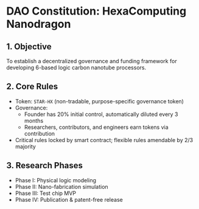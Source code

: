 # DAO Constitution: HexaComputing Nanodragon

## 1. Objective

To establish a decentralized governance and funding framework for developing 6-based logic carbon nanotube processors.

## 2. Core Rules

- Token: `STAR-HX` (non-tradable, purpose-specific governance token)
- Governance:
  - Founder has 20% initial control, automatically diluted every 3 months
  - Researchers, contributors, and engineers earn tokens via contribution
- Critical rules locked by smart contract; flexible rules amendable by 2/3 majority

## 3. Research Phases

- Phase I: Physical logic modeling
- Phase II: Nano-fabrication simulation
- Phase III: Test chip MVP
- Phase IV: Publication & patent-free release
